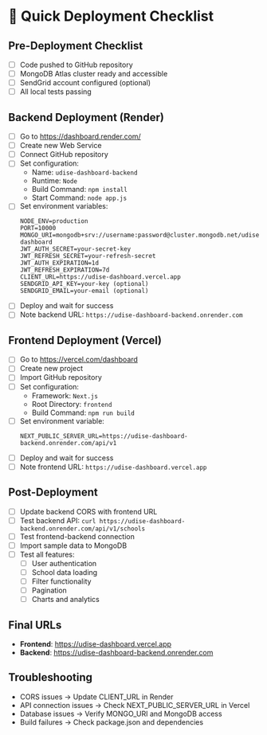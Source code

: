 # 🚀 Quick Deployment Checklist

## Pre-Deployment Checklist
- [ ] Code pushed to GitHub repository
- [ ] MongoDB Atlas cluster ready and accessible
- [ ] SendGrid account configured (optional)
- [ ] All local tests passing

## Backend Deployment (Render)
- [ ] Go to https://dashboard.render.com/
- [ ] Create new Web Service
- [ ] Connect GitHub repository
- [ ] Set configuration:
  - Name: `udise-dashboard-backend`
  - Runtime: `Node`
  - Build Command: `npm install`
  - Start Command: `node app.js`
- [ ] Set environment variables:
  ```
  NODE_ENV=production
  PORT=10000
  MONGO_URI=mongodb+srv://username:password@cluster.mongodb.net/udise-dashboard
  JWT_AUTH_SECRET=your-secret-key
  JWT_REFRESH_SECRET=your-refresh-secret
  JWT_AUTH_EXPIRATION=1d
  JWT_REFRESH_EXPIRATION=7d
  CLIENT_URL=https://udise-dashboard.vercel.app
  SENDGRID_API_KEY=your-key (optional)
  SENDGRID_EMAIL=your-email (optional)
  ```
- [ ] Deploy and wait for success
- [ ] Note backend URL: `https://udise-dashboard-backend.onrender.com`

## Frontend Deployment (Vercel)
- [ ] Go to https://vercel.com/dashboard
- [ ] Create new project
- [ ] Import GitHub repository
- [ ] Set configuration:
  - Framework: `Next.js`
  - Root Directory: `frontend`
  - Build Command: `npm run build`
- [ ] Set environment variable:
  ```
  NEXT_PUBLIC_SERVER_URL=https://udise-dashboard-backend.onrender.com/api/v1
  ```
- [ ] Deploy and wait for success
- [ ] Note frontend URL: `https://udise-dashboard.vercel.app`

## Post-Deployment
- [ ] Update backend CORS with frontend URL
- [ ] Test backend API: `curl https://udise-dashboard-backend.onrender.com/api/v1/schools`
- [ ] Test frontend-backend connection
- [ ] Import sample data to MongoDB
- [ ] Test all features:
  - [ ] User authentication
  - [ ] School data loading
  - [ ] Filter functionality
  - [ ] Pagination
  - [ ] Charts and analytics

## Final URLs
- **Frontend**: https://udise-dashboard.vercel.app
- **Backend**: https://udise-dashboard-backend.onrender.com

## Troubleshooting
- CORS issues → Update CLIENT_URL in Render
- API connection issues → Check NEXT_PUBLIC_SERVER_URL in Vercel
- Database issues → Verify MONGO_URI and MongoDB access
- Build failures → Check package.json and dependencies
